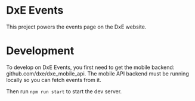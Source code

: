 # DxE Events

This project powers the events page on the DxE website.

# Development

To develop on DxE Events, you first need to get the mobile backend:
github.com/dxe/dxe_mobile_api. The mobile API backend must be running
locally so you can fetch events from it.

Then run `npm run start` to start the dev server.
